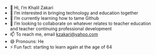 - 👋 Hi, I’m  Khalil Zakari
- 👀 I’m interested in bringing technology and education together
- 🌱 I’m currently learning how to tame Github
- 💞️ I’m looking to collaborate on whatever relates to teacher education and teacher continuing professional development
- 📫 To reach me, email kzakari@yahoo.com
- 😄 Pronouns: He
- ⚡ Fun fact: starting to learn again at the age of 64

<!---
kzakari/kzakari is a retired teacher trainer ✨
